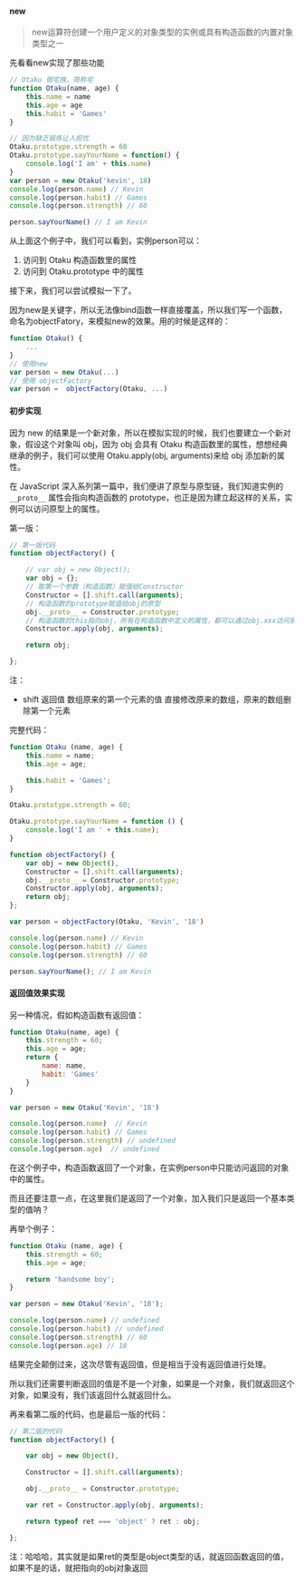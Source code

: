 #### new

> new运算符创建一个用户定义的对象类型的实例或具有构造函数的内置对象类型之一

先看看new实现了那些功能

```javascript
// Otaku 御宅族，简称宅
function Otaku(name, age) {
    this.name = name
    this.age = age
    this.habit = 'Games'
}

// 因为缺乏锻炼让人担忧
Otaku.prototype.strength = 60
Otaku.prototype.sayYourName = function() {
    console.log('I am' + this.name)
}
var person = new Otaku('kevin', 18)
console.log(person.name) // Kevin
console.log(person.habit) // Games
console.log(person.strength) // 60

person.sayYourName() // I am Kevin
```

从上面这个例子中，我们可以看到，实例person可以：

1. 访问到 Otaku 构造函数里的属性
2. 访问到 Otaku.prototype 中的属性

接下来，我们可以尝试模拟一下了。

因为new是关键字，所以无法像bind函数一样直接覆盖，所以我们写一个函数，命名为objectFatory，来模拟new的效果。用的时候是这样的：

```javascript
function Otaku() {
    ...
}
// 使用new
var person = new Otaku(...)
// 使用 objectFactory
var person =  objectFactory(Otaku, ...)
```

#### 初步实现

因为 new 的结果是一个新对象，所以在模拟实现的时候，我们也要建立一个新对象，假设这个对象叫 obj，因为 obj 会具有 Otaku 构造函数里的属性，想想经典继承的例子，我们可以使用 Otaku.apply(obj, arguments)来给 obj 添加新的属性。

在 JavaScript 深入系列第一篇中，我们便讲了原型与原型链，我们知道实例的 `__proto__` 属性会指向构造函数的 prototype，也正是因为建立起这样的关系，实例可以访问原型上的属性。

第一版：

```javascript
// 第一版代码
function objectFactory() {

    // var obj = new Object();
	var obj = {};
    // 取第一个参数（构造函数）赋值给Constructor
    Constructor = [].shift.call(arguments);
	// 构造函数的prototype赋值给obj的原型
    obj.__proto__ = Constructor.prototype;
	// 构造函数的this指向obj，所有在构造函数中定义的属性，都可以通过obj.xxx访问到
    Constructor.apply(obj, arguments);

    return obj;

};
```

注：

- shift  返回值 数组原来的第一个元素的值  直接修改原来的数组，原来的数组删除第一个元素

完整代码：

```javascript
function Otaku (name, age) {
    this.name = name;
    this.age = age;

    this.habit = 'Games';
}

Otaku.prototype.strength = 60;

Otaku.prototype.sayYourName = function () {
    console.log('I am ' + this.name);
}

function objectFactory() {
    var obj = new Object(),
    Constructor = [].shift.call(arguments);
    obj.__proto__ = Constructor.prototype;
    Constructor.apply(obj, arguments);
    return obj;
};

var person = objectFactory(Otaku, 'Kevin', '18')

console.log(person.name) // Kevin
console.log(person.habit) // Games
console.log(person.strength) // 60

person.sayYourName(); // I am Kevin
```

#### 返回值效果实现

另一种情况，假如构造函数有返回值：

```javascript
function Otaku(name, age) {
    this.strength = 60;
    this.age = age;
    return {
        name: name,
        habit: 'Games'
    }
}

var person = new Otaku('Kevin', '18')

console.log(person.name)  // Kevin
console.log(person.habit) // Games
console.log(person.strength) // undefined
console.log(person.age)  // undefined
```

在这个例子中，构造函数返回了一个对象，在实例person中只能访问返回的对象中的属性。

而且还要注意一点，在这里我们是返回了一个对象，加入我们只是返回一个基本类型的值呐？

再举个例子：

```javascript
function Otaku (name, age) {
    this.strength = 60;
    this.age = age;

    return 'handsome boy';
}

var person = new Otaku('Kevin', '18');

console.log(person.name) // undefined
console.log(person.habit) // undefined
console.log(person.strength) // 60
console.log(person.age) // 18
```

结果完全颠倒过来，这次尽管有返回值，但是相当于没有返回值进行处理。

所以我们还需要判断返回的值是不是一个对象，如果是一个对象，我们就返回这个对象，如果没有，我们该返回什么就返回什么。

再来看第二版的代码，也是最后一版的代码：

```javascript
// 第二版的代码
function objectFactory() {

    var obj = new Object(),

    Constructor = [].shift.call(arguments);

    obj.__proto__ = Constructor.prototype;

    var ret = Constructor.apply(obj, arguments);

    return typeof ret === 'object' ? ret : obj;

};
```

注：哈哈哈，其实就是如果ret的类型是object类型的话，就返回函数返回的值，如果不是的话，就把指向的obj对象返回

